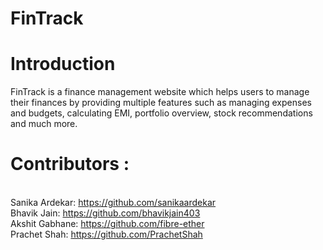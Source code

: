 # FinTrack

# Introduction

FinTrack is a finance management website which helps users to manage their finances by providing multiple features such as managing expenses and budgets, calculating EMI, portfolio overview, stock recommendations and much more.

# Contributors :
<br/>Sanika Ardekar: https://github.com/sanikaardekar
<br/>Bhavik Jain: https://github.com/bhavikjain403
<br/>Akshit Gabhane: https://github.com/fibre-ether
<br/>Prachet Shah: https://github.com/PrachetShah<br/>

